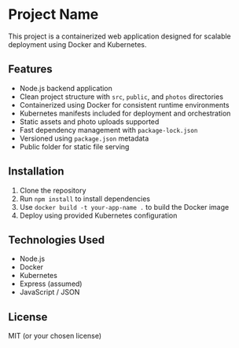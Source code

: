 # Project Name

This project is a containerized web application designed for scalable deployment using Docker and Kubernetes.

## Features

- Node.js backend application
- Clean project structure with `src`, `public`, and `photos` directories
- Containerized using Docker for consistent runtime environments
- Kubernetes manifests included for deployment and orchestration
- Static assets and photo uploads supported
- Fast dependency management with `package-lock.json`
- Versioned using `package.json` metadata
- Public folder for static file serving

## Installation

1. Clone the repository
2. Run `npm install` to install dependencies
3. Use `docker build -t your-app-name .` to build the Docker image
4. Deploy using provided Kubernetes configuration

## Technologies Used

- Node.js
- Docker
- Kubernetes
- Express (assumed)
- JavaScript / JSON

## License

MIT (or your chosen license)







